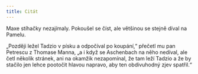 ```yaml
---
title: Citát
---
```


Maxe stíhačky nezajímaly. Pokoušel se číst, ale většinou se stejně díval na Pamelu.

  

„Později ležel Tadzio v písku a odpočíval po koupání,“ přečetl mu pan Petrescu z Thomase Manna, „a i když se Aschenbach na něho nedíval, ale četl několik stránek, ani na okamžik nezapomínal, že tam leží Tadzio a že by stačilo jen lehce pootočit hlavou napravo, aby ten obdivuhodný zjev spatřil.“
